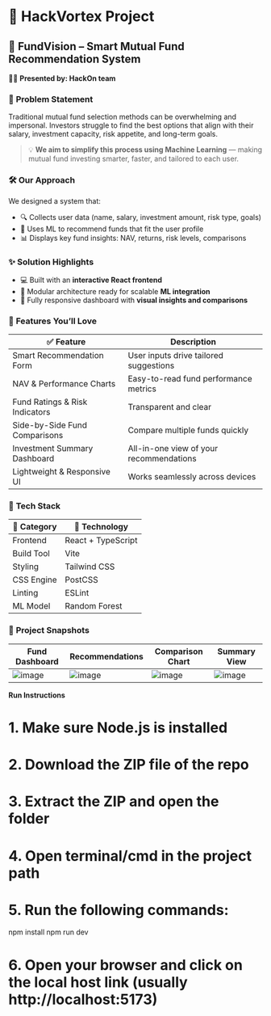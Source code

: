# 🚀 HackVortex Project

## 🎯 **FundVision – Smart Mutual Fund Recommendation System**

👨‍💻 **Presented by: HackOn team** 


### 🧩 **Problem Statement**

Traditional mutual fund selection methods can be overwhelming and impersonal. Investors struggle to find the best options that align with their salary, investment capacity, risk appetite, and long-term goals.

> 💡 **We aim to simplify this process using Machine Learning** — making mutual fund investing smarter, faster, and tailored to each user.


### 🛠️ **Our Approach**

We designed a system that:

* 🔍 Collects user data (name, salary, investment amount, risk type, goals)
* 🤖 Uses ML to recommend funds that fit the user profile
* 📊 Displays key fund insights: NAV, returns, risk levels, comparisons


### ✨ **Solution Highlights**

* 💻 Built with an **interactive React frontend**
* 🧱 Modular architecture ready for scalable **ML integration**
* 📱 Fully responsive dashboard with **visual insights and comparisons**


### 🚀 **Features You’ll Love**

| ✅ Feature                     | Description                             |
| ------------------------------ | --------------------------------------- |
| Smart Recommendation Form      | User inputs drive tailored suggestions  |
| NAV & Performance Charts       | Easy-to-read fund performance metrics   |
| Fund Ratings & Risk Indicators | Transparent and clear                   |
| Side-by-Side Fund Comparisons  | Compare multiple funds quickly          |
| Investment Summary Dashboard   | All-in-one view of your recommendations |
| Lightweight & Responsive UI    | Works seamlessly across devices         |


### 🧰 **Tech Stack**

| 📂 Category | 🔧 Technology      |
| ----------- | ------------------ |
| Frontend    | React + TypeScript |
| Build Tool  | Vite               |
| Styling     | Tailwind CSS       |
| CSS Engine  | PostCSS            |
| Linting     | ESLint             |
| ML Model    | Random Forest      |


### 📸 **Project Snapshots**

| Fund Dashboard                                                                            | Recommendations                                                                           | Comparison Chart                                                                          | Summary View                                                                              |
| ----------------------------------------------------------------------------------------- | ----------------------------------------------------------------------------------------- | ----------------------------------------------------------------------------------------- | ----------------------------------------------------------------------------------------- |
| ![image](https://github.com/user-attachments/assets/9b23b546-9117-43b0-8991-13ff2c60ceda) | ![image](https://github.com/user-attachments/assets/8408913f-35f3-41fb-a516-329056137193) | ![image](https://github.com/user-attachments/assets/7b71dca9-84db-4d07-a879-5feac6c0da7c) | ![image](https://github.com/user-attachments/assets/9e6ed18b-b0ea-4044-8bc4-a9c4a420e40b) |


 **Run Instructions**

# 1. Make sure Node.js is installed
# 2. Download the ZIP file of the repo
# 3. Extract the ZIP and open the folder
# 4. Open terminal/cmd in the project path
# 5. Run the following commands:
npm install
npm run dev
# 6. Open your browser and click on the local host link (usually http://localhost:5173)


